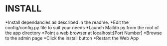 INSTALL
======
*Install dependancies as described in the readme.
*Edit the config/config.py file to suit your needs
*Launch Maildb.py from the root of the app directory
*Point a web browser at localhost:[Port Number]
*Browse to the admin page
*Click the install button
*Restart the Web App

